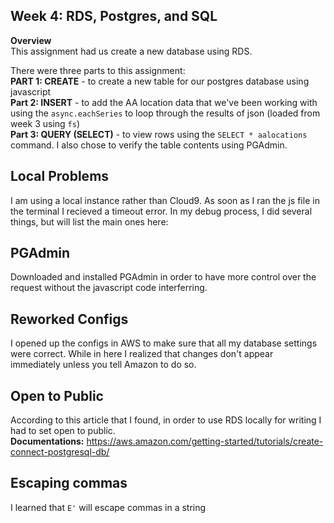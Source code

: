## Week 4: RDS, Postgres, and SQL

<b>Overview</b><br>
This assignment had us create a new database using RDS.<br>

There were three parts to this assignment:<br />
<b>PART 1: CREATE</b> - to create a new table for our postgres database using javascript<br />
<b>Part 2: INSERT</b> - to add the AA location data that we've been working with using the ```async.eachSeries``` 
to loop through the results of json (loaded from week 3 using ``fs``)<br />
<b>Part 3: QUERY (SELECT)</b> - to view rows using the ```SELECT * aalocations``` command. I also chose to verify 
the table contents using PGAdmin.

## Local Problems
I am using a local instance rather than Cloud9.
As soon as I ran the js file in the terminal I recieved a timeout error. 
In my debug process, I did several things, but will list the main ones here:<br /> 

## PGAdmin
Downloaded and installed PGAdmin in order to have more control over the
request without the javascript code interferring.

## Reworked Configs
I opened up the configs in AWS to make sure that all my database settings were correct. 
While in here I realized that changes don't appear immediately unless you tell 
Amazon to do so.

## Open to Public
According to this article that I found, in order to use RDS locally 
for writing I had to set open to public.<br>
<b>Documentations:</b> https://aws.amazon.com/getting-started/tutorials/create-connect-postgresql-db/ 

## Escaping commas
I learned that ```E'``` will escape commas in a string